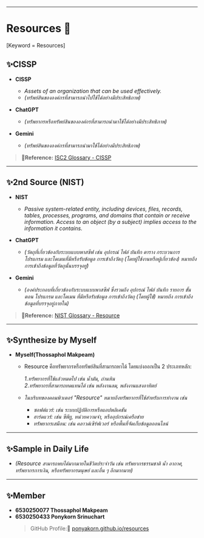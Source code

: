 -----------------------------------------------------------------------------
#  Resources 🤖
  [Keyword = Resources]

## **✨CISSP**  
- **CISSP**  
  - *Assets of an organization that can be used effectively.*  
  - *(ทรัพย์สินขององค์กรที่สามารถนำไปใช้ได้อย่างมีประสิทธิภาพ)*  

- **ChatGPT**  
  - *(ทรัพยากรหรือทรัพย์สินขององค์กรที่สามารถนำมาใช้ได้อย่างมีประสิทธิภาพ)*  

- **Gemini**  
  - *(ทรัพย์สินขององค์กรที่สามารถนำมาใช้ได้อย่างมีประสิทธิภาพ)*  

> **🔗Reference:** [ISC2 Glossary - CISSP](https://www.isc2.org/certifications/cissp/cissp-student-glossary#r)

---

## **✨2nd Source (NIST)**

- **NIST**  
  - *Passive system-related entity, including devices, files, records, tables, processes, programs, and domains that contain or receive information. Access to an object (by a subject) implies access to the information it contains.*  

- **ChatGPT**  
  - *(วัตถุที่เกี่ยวข้องกับระบบแบบพาสซีฟ เช่น อุปกรณ์ ไฟล์ บันทึก ตาราง กระบวนการ โปรแกรม และโดเมนที่มีหรือรับข้อมูล การเข้าถึงวัตถุ (โดยผู้ใช้งานหรือผู้เกี่ยวข้อง) หมายถึงการเข้าถึงข้อมูลที่วัตถุนั้นบรรจุอยู่)*  

- **Gemini**  
  - *(องค์ประกอบที่เกี่ยวข้องกับระบบแบบพาสซีฟ ซึ่งรวมถึง อุปกรณ์ ไฟล์ บันทึก รายการ ขั้นตอน โปรแกรม และโดเมน ที่มีหรือรับข้อมูล การเข้าถึงวัตถุ (โดยผู้ใช้) หมายถึง การเข้าถึงข้อมูลที่บรรจุอยู่ภายใน)*  

> **🔗Reference:** [NIST Glossary - Resource](https://csrc.nist.gov/glossary/term/resource)

---

## **✨Synthesize by Myself**
- **Myself(Thossaphol Makpeam)**
  -   Resource คือทรัพยากรหรือทรัพย์สินที่สามารถหาได้ โดยแบ่งออกเป็น 2 ประเภทหลัก:

       *1.ทรัพยากรที่ใช้แล้วหมดไป เช่น น้ำมัน, ถ่านหิน*    
       *2.ทรัพยากรที่สามารถทดแทนได้ เช่น พลังงานลม, พลังงานแสงอาทิตย์*
    
  - *ในบริบทของคอมพิวเตอร์ "Resource" หมายถึงทรัพยากรที่ใช้สำหรับการทำงาน เช่น*
    
      - *ซอฟต์แวร์: เช่น ระบบปฏิบัติการหรือแอปพลิเคชัน*
      - *ฮาร์ดแวร์: เช่น ซีพียู, หน่วยความจำ, หรืออุปกรณ์เครือข่าย*   
      - *ทรัพยากรเสมือน: เช่น คลาวด์เซิร์ฟเวอร์ หรือพื้นที่จัดเก็บข้อมูลออนไลน์*  

---

## **✨Sample in Daily Life**  
- *(Resource สามารถพบได้มากมายในชีวิตประจำวัน เช่น ทรัพยากรธรรมชาติ น้ำ อากาศ, ทรัพยากรการเงิน, หรือทรัพยากรมนุษย์ และอื่น ๆ อีกมากมาย)*  

---

## **✨Member**  
- **6530250077 Thossaphol Makpeam**  
- **6530250433 Ponykorn Srinuchart**  
  > GitHub Profile:🔗 [ponyakorn.github.io/resources](https://ponyakorn.github.io/resources)
